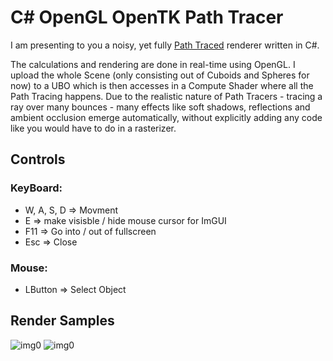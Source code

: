 # C# OpenGL OpenTK Path Tracer

I am presenting to you a noisy, yet fully [Path Traced](https://de.wikipedia.org/wiki/Path_Tracing) renderer written in C#.  


The calculations and rendering are done in real-time using OpenGL.
I upload the whole Scene (only consisting out of Cuboids and Spheres for now) to a UBO which is then accesses in a Compute Shader where all the Path Tracing happens.
Due to the realistic nature of Path Tracers - tracing a ray over many bounces - many effects like soft shadows, reflections and ambient occlusion emerge automatically, without explicitly adding any code like you would have to do in a rasterizer.

## **Controls**

### **KeyBoard:**
* W, A, S, D => Movment
* E => make visisble / hide mouse cursor for ImGUI
* F11 => Go into / out of fullscreen
* Esc => Close

### **Mouse:**
* LButton => Select Object


## **Render Samples**
![img0](https://github.com/JulianStambuk/OpenTK-PathTracer/blob/main/Screenshots/img1.png?raw=true)
![img0](https://github.com/JulianStambuk/OpenTK-PathTracer/blob/main/Screenshots/img3.png?raw=true)

